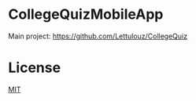 # CollegeQuizMobileApp
Main project: https://github.com/Lettulouz/CollegeQuiz

# License
[MIT](https://choosealicense.com/licenses/mit/)
